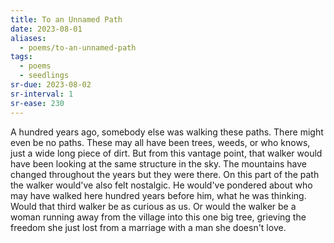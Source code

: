 ```yaml
---
title: To an Unnamed Path
date: 2023-08-01
aliases:
  - poems/to-an-unnamed-path
tags:
  - poems
  - seedlings
sr-due: 2023-08-02
sr-interval: 1
sr-ease: 230
---
```

A hundred years ago, somebody else was walking these paths. There might even be no paths. These may all have been trees, weeds, or who knows, just a wide long piece of dirt. But from this vantage point, that walker would have been looking at the same structure in the sky. The mountains have changed throughout the years but they were there. On this part of the path the walker would've also felt nostalgic. He would've pondered about who may have walked here hundred years before him, what he was thinking. Would that third walker be as curious as us. Or would the walker be a woman running away from the village into this one big tree, grieving the freedom she just lost from a marriage with a man she doesn't love.